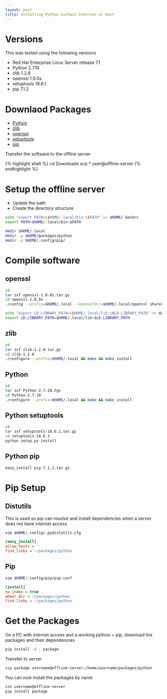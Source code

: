 ```yaml
---
layout: post
title: Installing Python without Internet or Root
---
```


# Versions

This was tested using the following versions

 * Red Hat Enterprise Linux Server release 7.1
 * Python 2.7.10
 * zlib 1.2.8
 * openssl 1.0.0s
 * setuptools 18.6.1
 * pip 7.1.2

# Downlaod Packages

 * [Python](https://www.python.org/downloads/source/)
 * [zlib](http://www.zlib.net/)
 * [openssl](https://www.openssl.org/source/)
 * [setuptools](https://pypi.python.org/pypi/setuptools#code-of-conduct)
 * [pip](https://pypi.python.org/pypi/pip#downloads)

Transfer the software to the offline server

{% highlight shell %}
cd Downloads
scp * user@offline-server
{% endhighlight %}

# Setup the offline server

 * Update the path
 * Create the directory structure

```bash
echo "export PATH=\$HOME/.local/bin:\$PATH" >> $HOME/.bashrc
export PATH=$HOME/.local/bin:$PATH

mkdir $HOME/.local
mkdir -p $HOME/packages/python
mkdir -p $HOME/.config/pip/
```

# Compile software

## openssl

```bash
cd
tar zxf openssl-1.0.0s.tar.gz
cd openssl-1.0.0s
./config --prefix=$HOME/.local --openssldir=$HOME/.local/openssl shared && make && make install

echo "export LD_LIBRARY_PATH=\$HOME/.local/lib:\$LD_LIBRARY_PATH" >> $HOME/.bashrc
export LD_LIBRARY_PATH=$HOME/.local/lib:$LD_LIBRARY_PATH

```

## zlib

```bash
cd
tar zxf zlib-1.2.8.tar.gz
cd zlib-1.2.8
./configure --prefix=$HOME/.local && make && make install
```

## Python

```bash
cd
tar zxf Python-2.7.10.tgz
cd Python-2.7.10
./configure --prefix=$HOME/.local && make && make install
```

## Python setuptools


```bash
cd
tar zxf setuptools-18.6.1.tar.gz
cd setuptools-18.6.1
python setup.py install
```

## Python pip

```bash
easy_install pip-7.1.2.tar.gz
```

# Pip Setup

## Distutils

This is used so pip can resolve and install dependencies when a server does not have internet access

```bash
vim $HOME/.config/.pydistutils.cfg
```

```cfg
[easy_install]
allow_hosts = ''
find_links = ~/packages/python
```

## Pip

```bash
vim $HOME/.config/pip/pip.conf
```

```cfg
[install]
no-index = true
wheel-dir = ~/packages/python
find-links = ~/packages/python
```

# Get the Packages

On a PC with internet access and a working python + pip, download the packages and their dependencies

```bash
pip install -d . package
```

Transfer to server

```bash
scp package username@offline-server:/home/username/packages/python
```

You can now install the packages by name

```bash
ssh username@offline-server
pip install package
```

